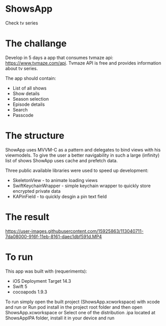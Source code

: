 


# ShowsApp
Check tv series

# The challange

Develop in 5 days a app that consumes tvmaze api: https://www.tvmaze.com/api.
Tvmaze API is free and provides information about tv series.

The app should contain:
  * List of all shows
  * Show details
  * Season selection
  * Episode details
  * Search
  * Passcode

# The structure 

ShowApp uses MVVM-C as a pattern and delegates to bind views with his viewmodels.
To give the user a better navigability in such a large (infinity) list of shows ShowApp uses cache and prefetch data.

Three public available libraries were used to speed up development: 
  * SkeletonView - to animate loading views
  * SwiftKeychainWrapper - simple keychain wrapper to quickly store encrypted private data
  * KAPinField - to quickly desgin a pin text field

# The result

https://user-images.githubusercontent.com/15925863/113040711-7da08000-916f-11eb-8161-daec1dbf591d.MP4

# To run 

This app was built with (requeriments):
  * iOS Deployment Target 14.3
  * Swift 5
  * cocoapods 1.9.3

To run simply open the built project (ShowsApp.xcworkspace) with xcode and run or 
Run pod install in the project root folder and then open ShowsApp.xcworkspace or 
Select one of the distribution .ipa located at ShowsAppIPA folder, install it in your device and run 
